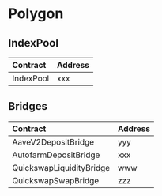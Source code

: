 # Polygon

## IndexPool

| Contract | Address |
| :--- | :--- |
| IndexPool | xxx |

## Bridges

| Contract | Address |
| :--- | :--- |
| AaveV2DepositBridge | yyy |
| AutofarmDepositBridge | xxx |
| QuickswapLiquidityBridge | www |
| QuickswapSwapBridge | zzz |

### 



